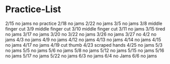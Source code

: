 # Practice-List

2/15 no jams no practice
2/18 no jams
2/22 no jams
3/5 no jams
3/8 middle finger cut
3/9 middle finger cut
3/10 middle finger cut
3/11 no jams 
3/15 tired no jams 
3/17 no jams
3/20 no 
3/22 no jams
3/26 no jams
3/27 no 
4/2 no jams
4/3 no jams
4/9 no jams
4/12 no jams
4/13 no jams
4/14 no jams
4/15 no jams
4/17 no jams
4/19 cut thumb 
4/23 scraped hands
4/25 no jams
5/3 no jams
5/5 no jams
5/6 no jams
5/8 no jams
5/12 no jams
5/15 no jams
5/16 no jams
5/17 no jams
5/22 no jams
6/3 no jams
6/4 no Jams
6/6 no jams
